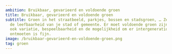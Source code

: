 ```yaml
---
ambition: Bruikbaar, gevarieerd en voldoende groen
title: Bruikbaar, gevarieerd en voldoende groen
subtitle: Groen in het straatbeeld, parkjes, bossen en stadsgroen, … Ze verhogen
  de leefbaarheid van je stad of gemeente. Er moet voldoende groen zijn. Maar
  ook variatie, bespeelbaarheid en de mogelijkheid om er intergenerationeel te
  ontmoeten is fijn.
image: /bruikbaar-gevarieerd-en-voldoende-groen.png
tag: groen
---
```

